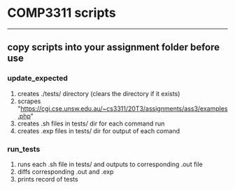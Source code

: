 # COMP3311 scripts
---
copy scripts into your assignment folder before use
---
### update\_expected
1. creates ./tests/ directory (clears the directory if it exists)
2. scrapes "https://cgi.cse.unsw.edu.au/~cs3311/20T3/assignments/ass3/examples.php"
3. creates .sh files in tests/ dir for each command run
4. creates .exp files in tests/ dir for output of each comand
### run\_tests
1. runs each .sh file in tests/ and outputs to corresponding .out file
2. diffs corresponding .out and .exp
3. prints record of tests
